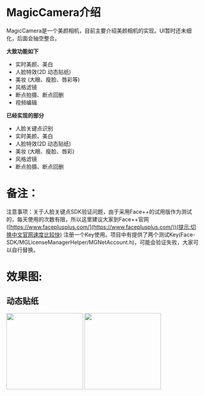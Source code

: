 # MagicCamera介绍
MagicCamera是一个美颜相机，目前主要介绍美颜相机的实现。UI暂时还未细化，后面会抽空整合。

**大致功能如下**
* 实时美颜、美白
* 人脸特效(2D 动态贴纸)
* 美妆 (大眼、瘦脸、唇彩等)
* 风格滤镜
* 断点拍摄、断点回删 
* 视频编辑

**已经实现的部分**
* 人脸关键点识别
* 实时美颜、美白
* 人脸特效(2D 动态贴纸)
* 美妆 (大眼、瘦脸、唇彩)
* 风格滤镜
* 断点拍摄、断点回删

# 备注：
注意事项：关于人脸关键点SDK验证问题，由于采用Face++的试用版作为测试的，每天使用的次数有限，所以这里建议大家到Face++官网([https://www.faceplusplus.com/](https://www.faceplusplus.com/))(提示:切换中文官网速度比较快) 注册一个Key使用。项目中有提供了两个测试Key(Face-SDK/MGLicenseManagerHelper/MGNetAccount.h)，可能会验证失败，大家可以自行替换。

# 效果图:
## 动态贴纸
<img src="https://github.com/ymkil/MagicCamera/blob/master/image/sticker_01.png" width="200" /> <img src="https://github.com/ymkil/MagicCamera/blob/master/image/sticker_02.png" width="200" />
